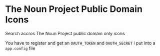 # The Noun Project Public Domain Icons

Search accros The Noun Project public domain only icons

You have to register and get an `OAUTH_TOKEN` and `OAUTH_SECRET` i put into a `app.config` file
